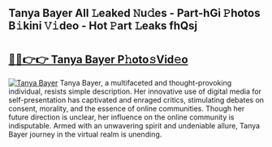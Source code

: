 ## Tanya Bayer All 𝙻eaked 𝙽u𝚍es - Part-hGi 𝙿hotos B𝚒kini 𝚅𝚒deo - Hot 𝙿art 𝙻eaks fhQsj

# <h2><a href="http://ld1x07v.urlbe.top/?page=Tanya+Bayer">🔗🔗👉👉 Tanya Bayer P𝚑oto𝚜Vid𝚎o</a></h2>

[![Tanya Bayer](https://i.imgur.com/eBuTRDB.gif)](http://ld1x07v.urlbe.top/?page=Tanya+Bayer)
Tanya Bayer, a multifaceted and thought-provoking individual, resists simple description. Her innovative use of digital media for self-presentation has captivated and enraged critics, stimulating debates on consent, morality, and the essence of online communities. Though her future direction is unclear, her influence on the online community is indisputable. Armed with an unwavering spirit and undeniable allure, Tanya Bayer journey in the virtual realm is unending.
